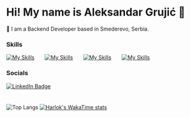 Hi! My name is Aleksandar Grujić 👋
========================================================================================================================================

📍 I am a Backend Developer based in Smederevo, Serbia.
<br/>

### Skills

[![My Skills](https://skillicons.dev/icons?i=html,css,bootstrap)](https://skillicons.dev) &nbsp;&nbsp;&nbsp;&nbsp;&nbsp; [![My Skills](https://skillicons.dev/icons?i=php,laravel)](https://skillicons.dev) &nbsp;&nbsp;&nbsp;&nbsp;&nbsp; [![My Skills](https://skillicons.dev/icons?i=mysql)](https://skillicons.dev) &nbsp;&nbsp;&nbsp;&nbsp;&nbsp; [![My Skills](https://skillicons.dev/icons?i=js,react)](https://skillicons.dev)
<br/>

### Socials

<div id="badges">
  <a href="https://www.linkedin.com/in/grujic-aleksandar/">
    <img src="https://img.shields.io/badge/LinkedIn-blue?style=for-the-badge&logo=linkedin&logoColor=white" alt="LinkedIn Badge"/>
  </a>
</div>

#

![Top Langs](https://github-readme-stats.vercel.app/api/top-langs/?username=grruja&layout=compact)
[![Harlok's WakaTime stats](https://github-readme-stats.vercel.app/api/wakatime?username=grruja)](https://github.com/grruja/github-readme-stats)
